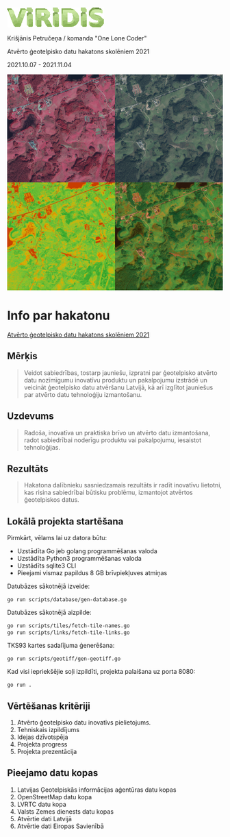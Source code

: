 ![logo](web/assets/logo.png)

Krišjānis Petručeņa / komanda "One Lone Coder" 

Atvērto ģeotelpisko datu hakatons skolēniem 2021

2021.10.07 - 2021.11.04

![example](./example.png)
# Info par hakatonu

[Atvērto ģeotelpisko datu hakatons skolēniem 2021](https://www.lata.org.lv/skolas-2021)

## Mērķis

> Veidot sabiedrības, tostarp jauniešu, izpratni par ģeotelpisko atvērto datu nozīmīgumu inovatīvu produktu un pakalpojumu izstrādē un veicināt ģeotelpisko datu atvēršanu Latvijā, kā arī izglītot jauniešus par atvērto datu tehnoloģiju izmantošanu.

## Uzdevums

> Radoša, inovatīva un praktiska brīvo un atvērto datu izmantošana, radot sabiedrībai noderīgu produktu vai pakalpojumu, iesaistot tehnoloģijas.

## Rezultāts

> Hakatona dalībnieku sasniedzamais rezultāts ir radīt inovatīvu lietotni, kas risina sabiedrībai būtisku problēmu, izmantojot atvērtos ģeotelpiskos datus.

## Lokālā projekta startēšana

Pirmkārt, vēlams lai uz datora būtu:
* Uzstādīta Go jeb golang programmēšanas valoda
* Uzstādīta Python3 programmēšanas valoda
* Uzstādīts sqlite3 CLI
* Pieejami vismaz papildus 8 GB brīvpiekļuves atmiņas

Datubāzes sākotnējā izveide:
```
go run scripts/database/gen-database.go
```
Datubāzes sākotnējā aizpilde:
```
go run scripts/tiles/fetch-tile-names.go
go run scripts/links/fetch-tile-links.go
```
TKS93 kartes sadalījuma ģenerēšana:
```
go run scripts/geotiff/gen-geotiff.go
```
Kad visi iepriekšējie soļi izpildīti,
projekta palaišana uz porta 8080:
```
go run .
```


## Vērtēšanas kritēriji

1. Atvērto ģeotelpisko datu inovatīvs pielietojums.
2. Tehniskais izpildījums
3. Idejas dzīvotspēja
4. Projekta progress
5. Projekta prezentācija

## Pieejamo datu kopas

1. Latvijas Ģeotelpiskās informācijas aģentūras datu kopas
2. OpenStreetMap datu kopa
3. LVRTC datu kopa
4. Valsts Zemes dienests datu kopas
5. Atvērtie dati Latvijā
6. Atvērtie dati Eiropas Savienībā

